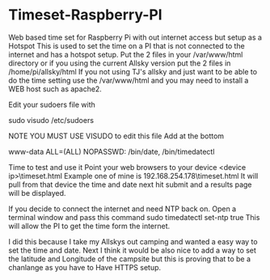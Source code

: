 # Timeset-Raspberry-PI
Web based time set for Raspberry Pi with out internet access but setup as a Hotspot 
This is used to set the time on a PI that is not connected to the internet and has a hotspot setup.
Put the 2 files in your /var/www/html directory or if you using the current Allsky version put the 2 files in /home/pi/allsky/html
If you not using TJ's allsky and just want to be able to do the time setting use the /var/www/html and you may need to install a WEB host such as apache2.

Edit your sudoers file with

sudo visudo /etc/sudoers 

NOTE YOU MUST USE VISUDO to edit this file
Add at the bottom

www-data ALL=(ALL) NOPASSWD: /bin/date, /bin/timedatectl

Time to test and use it
Point your web browsers to your device \<device ip>\timeset.html
Example one of mine is 192.168.254.178\timeset.html
It will pull from that device the time and date next hit submit and a results page will be displayed. 

If you decide to connect the internet and need NTP back on. Open a terminal window and pass this command sudo timedatectl set-ntp true This will allow the PI to get the time form the internet.

I did this because I take my Allskys out camping and wanted a easy way to set the time and date.
Next I think it would be also nice to add a way to set the latitude and Longitude of the campsite but this is proving that to be a chanlange as you have to Have HTTPS setup.
